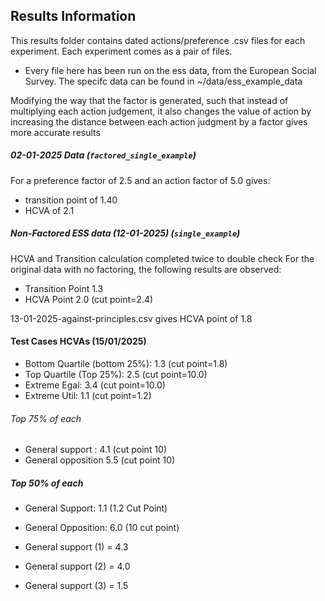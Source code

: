 ## Results Information
This results folder contains dated actions/preference .csv files for each experiment. Each experiment comes as a pair of files.
- Every file here has been run on the ess data, from the European Social Survey. The specifc data can be found in ~/data/ess_example_data

Modifying the way that the factor is generated, such that instead of multiplying each action judgement, it also changes the value of action by increasing the distance between each action judgment by a factor gives more accurate results

##### 02-01-2025 Data (`factored_single_example`)
For a preference factor of 2.5 and an action factor of 5.0 gives:
- transition point of 1.40
- HCVA of 2.1 

##### Non-Factored ESS data (12-01-2025) (`single_example`)
HCVA and Transition calculation completed twice to double check 
For the original data with no factoring, the following results are observed:
- Transition Point 1.3
- HCVA Point 2.0 (cut point=2.4)

13-01-2025-against-principles.csv gives HCVA point of 1.8

#### Test Cases HCVAs (15/01/2025)
- Bottom Quartile (bottom 25%): 1.3 (cut point=1.8)
- Top Quartile (Top 25%): 2.5 (cut point=10.0)
- Extreme Egal: 3.4 (cut point=10.0)
- Extreme Util: 1.1 (cut point=1.2)

###### Top 75% of each
- General support : 4.1 (cut point 10)
- General opposition 5.5 (cut point 10)

##### Top 50% of each
- General Support: 1.1 (1.2 Cut Point)
- General Opposition: 6.0 (10 cut point)


- General support (1) = 4.3
- General support (2) = 4.0
- General support (3) = 1.5